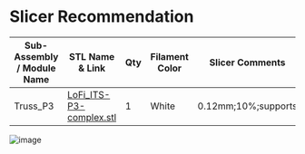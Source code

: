 # Slicer Recommendation 

|  **Sub-Assembly / Module Name** | **STL Name & Link** | **Qty** | **Filament Color** | **Slicer Comments** | **Approx Print Time [h:mm]** | **Approx Filament Used [g]** | **Approx Filament Used [m]** |
| ---- | --- | --- | --- | --- | --- | --- | --- |
| Truss_P3 | [LoFi_ITS-P3-complex.stl](https://github.com/ISS-Mimic/Mimic/blob/main/3D_Printing/Truss_P3/LoFi_ITS-P3-complex.stl) | 1 | White | 0.12mm;10%;supports | 4:30 | 9.8 | 29.2 |

![image](https://user-images.githubusercontent.com/58833710/197440240-f3012b8e-4ccd-4a0c-80fe-339797ac16f8.png)
